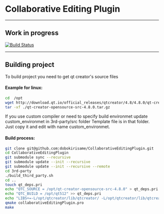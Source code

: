 # Collaborative Editing Plugin

-----
Work in progress
-----

[![Build Status](https://travis-ci.com/dobokirisame/CollaborativeEditingPlugin.svg?branch=master)](https://travis-ci.com/dobokirisame/CollaborativeEditingPlugin)


-----
Building project
-----

To build project you need to get qt creator's source files

#### Example for linux:

```bash
cd  /opt
wget http://download.qt.io/official_releases/qtcreator/4.8/4.8.0/qt-creator-opensource-src-4.8.0.tar.gz
tar -xf ./qt-creator-opensource-src-4.8.0.tar.gz
```
If you use custom compiler or need to specify build environmet update custom_environmet in 3rd-party/src folder
Template file is in that folder. Just copy it and edit with name custom_environmet.

#### Build process:

```bash
git clone git@github.com:dobokirisame/CollaborativeEditingPlugin.git
cd CollaborativeEditingPlugin
git submodule sync --recursive
git submodule update --init --recursive
git submodule update --init --recursive --remote
cd 3rd-party
./build_third_party.sh
cd ..
touch qt_deps.pri
echo "QTC_SOURCE = /opt/qt-creator-opensource-src-4.8.0" > qt_deps.pri
echo "QTC_BUILD = /opt/qt512" >> qt_deps.pri
echo "LIBS+=-L/opt/qtcreator/lib/qtcreator/ -L/opt/qtcreator/lib/qtcreator/plugins" >> qt_deps.pri
qmake collaborativeEditingPlugin.pro
make
```
